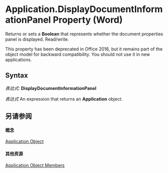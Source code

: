 
# Application.DisplayDocumentInformationPanel Property (Word)

Returns or sets a  **Boolean** that represents whether the document properties panel is displayed. Read/write.

This property has been deprecated in Office 2016, but it remains part of the object model for backward compatibility. You should not use it in new applications.

## Syntax

 _表达式_. **DisplayDocumentInformationPanel**

 _表达式_ An expression that returns an **Application** object.


## 另请参阅


#### 概念


[Application Object](d1cf6f8f-4e88-bf01-93b4-90a83f79cb44.md)
#### 其他资源


[Application Object Members](http://msdn.microsoft.com/library/71669f1e-65f1-b0f1-b67d-355dfdbebe50%28Office.15%29.aspx)